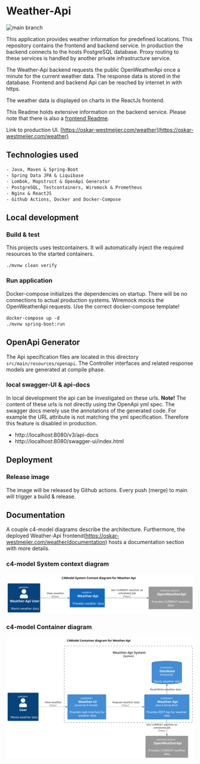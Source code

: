 # Weather-Api

![main branch](https://github.com/OskarWestmeijer/weather-api/actions/workflows/main-build-test-release-deploy.yml/badge.svg)

This application provides weather information for predefined locations. This repository contains the frontend and
backend service. In production the backend connects to the hosts PostgreSQL database.
Proxy routing to these services is handled by another private infrastructure service.

The Weather-Api backend requests the public OpenWeatherApi once a minute for the current weather data. The response data is stored
in the database. Frontend and backend Api can be reached by internet in with https.

The weather data is displayed on charts in the ReactJs frontend.

This Readme holds extensive information on the backend service. Please note that there is also
a [frontend Readme](frontend/README.md).

Link to production UI. [https://oskar-westmeijer.com/weather](https://oskar-westmeijer.com/weather)

## Technologies used

```
- Java, Maven & Spring-Boot
- Spring Data JPA & Liquibase 
- Lombok, Mapstruct & OpenApi Generator 
- PostgreSQL, Testcontainers, Wiremock & Prometheus
- Nginx & ReactJS
- Github Actions, Docker and Docker-Compose
```

## Local development

### Build & test

This projects uses testcontainers. It will automatically inject the required resources to the started containers.

```
./mvnw clean verify
```

### Run application

Docker-compose initializes the dependencies on startup. There will be no connections to actual production systems.
Wiremock mocks the OpenWeatherApi requests. Use the correct docker-compose template!

```
docker-compose up -d
./mvnw spring-boot:run 
```

## OpenApi Generator

The Api specification files are located in this directory `src/main/resources/openapi`. The Controller interfaces and related response
models are generated at compile phase.

### local swagger-UI & api-docs

In local development the api can be investigated on these urls. <b>Note!</b> The content of these urls is not directly using the OpenApi
yml spec. The swagger docs merely use the annotations of the generated code. For example the URL
attribute is not matching the yml specification. Therefore this feature is disabled in production.

- http://localhost:8080/v3/api-docs
- http://localhost:8080/swagger-ui/index.html

## Deployment

### Release image

The image will be released by Github actions. Every push (merge) to main will trigger a build & release.

## Documentation

A couple c4-model diagrams describe the architecture.
Furthermore, the deployed Weather-Api frontend(https://oskar-westmeijer.com/weather/documentation) hosts a documentation
section with more details.

### c4-model System context diagram

![Alt c4-model system context diagram](frontend/public/images/c4_context.svg)

### c4-model Container diagram

![Alt c4-model container diagram](frontend/public/images/c4_container.svg)